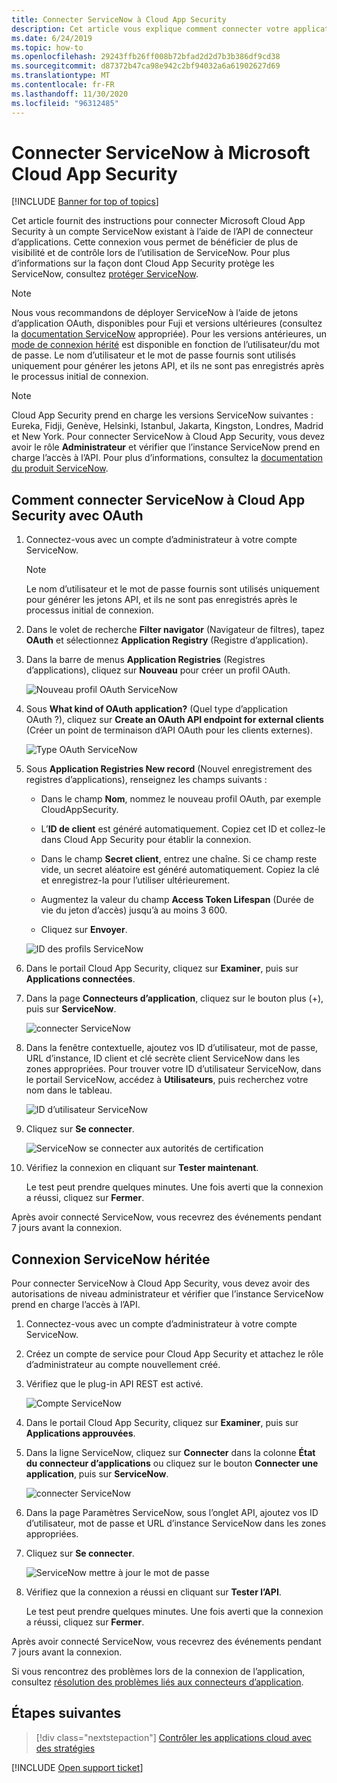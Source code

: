 ```yaml
---
title: Connecter ServiceNow à Cloud App Security
description: Cet article vous explique comment connecter votre application ServiceNow à Cloud App Security à l’aide du connecteur d’API, afin de bénéficier de plus de visibilité et de contrôle lors de l’utilisation.
ms.date: 6/24/2019
ms.topic: how-to
ms.openlocfilehash: 29243ffb26ff008b72bfad2d2d7b3b386df9cd38
ms.sourcegitcommit: d87372b47ca98e942c2bf94032a6a61902627d69
ms.translationtype: MT
ms.contentlocale: fr-FR
ms.lasthandoff: 11/30/2020
ms.locfileid: "96312485"
---
```

# <a name="connect-servicenow-to-microsoft-cloud-app-security"></a>Connecter ServiceNow à Microsoft Cloud App Security

[!INCLUDE [Banner for top of topics](includes/banner.md)]

Cet article fournit des instructions pour connecter Microsoft Cloud App Security à un compte ServiceNow existant à l’aide de l’API de connecteur d’applications. Cette connexion vous permet de bénéficier de plus de visibilité et de contrôle lors de l’utilisation de ServiceNow. Pour plus d’informations sur la façon dont Cloud App Security protège les ServiceNow, consultez [protéger ServiceNow](protect-servicenow.md).

> [!NOTE]
> Nous vous recommandons de déployer ServiceNow à l’aide de jetons d’application OAuth, disponibles pour Fuji et versions ultérieures (consultez la [documentation ServiceNow](https://wiki.servicenow.com/index.php?title=OAuth_Applications#gsc.tab=0) appropriée).
> Pour les versions antérieures, un [mode de connexion hérité](#legacy-servicenow-connection) est disponible en fonction de l’utilisateur/du mot de passe. Le nom d’utilisateur et le mot de passe fournis sont utilisés uniquement pour générer les jetons API, et ils ne sont pas enregistrés après le processus initial de connexion.

> [!NOTE]
> Cloud App Security prend en charge les versions ServiceNow suivantes : Eureka, Fidji, Genève, Helsinki, Istanbul, Jakarta, Kingston, Londres, Madrid et New York. Pour connecter ServiceNow à Cloud App Security, vous devez avoir le rôle **Administrateur** et vérifier que l’instance ServiceNow prend en charge l’accès à l’API. Pour plus d’informations, consultez la [documentation du produit ServiceNow](https://wiki.servicenow.com/index.php?title=Base_System_Roles#gsc.tab=0).

## <a name="how-to-connect-servicenow-to-cloud-app-security-using-oauth"></a>Comment connecter ServiceNow à Cloud App Security avec OAuth

1. Connectez-vous avec un compte d’administrateur à votre compte ServiceNow.

    > [!NOTE]
    > Le nom d’utilisateur et le mot de passe fournis sont utilisés uniquement pour générer les jetons API, et ils ne sont pas enregistrés après le processus initial de connexion.

2. Dans le volet de recherche **Filter navigator** (Navigateur de filtres), tapez **OAuth** et sélectionnez **Application Registry** (Registre d’application).

3. Dans la barre de menus **Application Registries** (Registres d’applications), cliquez sur **Nouveau** pour créer un profil OAuth.

    ![Nouveau profil OAuth ServiceNow](media/servicenow-app-registry.png)

4. Sous **What kind of OAuth application?** (Quel type d’application OAuth ?), cliquez sur **Create an OAuth API endpoint for external clients** (Créer un point de terminaison d’API OAuth pour les clients externes).

    ![Type OAuth ServiceNow](media/servicenow-oauth-app-type.png)

5. Sous **Application Registries New record** (Nouvel enregistrement des registres d’applications), renseignez les champs suivants :

    - Dans le champ **Nom**, nommez le nouveau profil OAuth, par exemple CloudAppSecurity.

    - L’**ID de client** est généré automatiquement. Copiez cet ID et collez-le dans Cloud App Security pour établir la connexion.

    - Dans le champ **Secret client**, entrez une chaîne. Si ce champ reste vide, un secret aléatoire est généré automatiquement. Copiez la clé et enregistrez-la pour l’utiliser ultérieurement.

    - Augmentez la valeur du champ **Access Token Lifespan** (Durée de vie du jeton d’accès) jusqu’à au moins 3 600.

    - Cliquez sur **Envoyer**.

    ![ID des profils ServiceNow](media/servicenow-profile-ids.png)

6. Dans le portail Cloud App Security, cliquez sur **Examiner**, puis sur **Applications connectées**.

7. Dans la page **Connecteurs d’application**, cliquez sur le bouton plus (+), puis sur **ServiceNow**.

    ![connecter ServiceNow](media/connect-servicenow.png "connecter ServiceNow")

8. Dans la fenêtre contextuelle, ajoutez vos ID d’utilisateur, mot de passe, URL d’instance, ID client et clé secrète client ServiceNow dans les zones appropriées. Pour trouver votre ID d’utilisateur ServiceNow, dans le portail ServiceNow, accédez à **Utilisateurs**, puis recherchez votre nom dans le tableau.

    ![ID d’utilisateur ServiceNow](media/servicenow-userid.png)

9. Cliquez sur **Se connecter**.

    ![ServiceNow se connecter aux autorités de certification](media/servicenow-portal-connect.png "ServiceNow se connecter dans le portail")

10. Vérifiez la connexion en cliquant sur **Tester maintenant**.

    Le test peut prendre quelques minutes. Une fois averti que la connexion a réussi, cliquez sur **Fermer**.

Après avoir connecté ServiceNow, vous recevrez des événements pendant 7 jours avant la connexion.

## <a name="legacy-servicenow-connection"></a>Connexion ServiceNow héritée

Pour connecter ServiceNow à Cloud App Security, vous devez avoir des autorisations de niveau administrateur et vérifier que l’instance ServiceNow prend en charge l’accès à l’API.

1. Connectez-vous avec un compte d’administrateur à votre compte ServiceNow.

2. Créez un compte de service pour Cloud App Security et attachez le rôle d’administrateur au compte nouvellement créé.

3. Vérifiez que le plug-in API REST est activé.

    ![Compte ServiceNow](media/servicenow-account.png "Compte ServiceNow")

4. Dans le portail Cloud App Security, cliquez sur **Examiner**, puis sur **Applications approuvées**.

5. Dans la ligne ServiceNow, cliquez sur **Connecter** dans la colonne **État du connecteur d’applications** ou cliquez sur le bouton **Connecter une application**, puis sur **ServiceNow**.

   ![connecter ServiceNow](media/connect-servicenow.png "connecter ServiceNow")

6. Dans la page Paramètres ServiceNow, sous l’onglet API, ajoutez vos ID d’utilisateur, mot de passe et URL d’instance ServiceNow dans les zones appropriées.

7. Cliquez sur **Se connecter**.

    ![ServiceNow mettre à jour le mot de passe](media/servicenow-update-password.png "ServiceNow mettre à jour le mot de passe")

8. Vérifiez que la connexion a réussi en cliquant sur **Tester l’API**.

    Le test peut prendre quelques minutes. Une fois averti que la connexion a réussi, cliquez sur **Fermer**.

Après avoir connecté ServiceNow, vous recevrez des événements pendant 7 jours avant la connexion.

Si vous rencontrez des problèmes lors de la connexion de l’application, consultez [résolution des problèmes liés aux connecteurs d’application](troubleshooting-api-connectors-using-error-messages.md).

## <a name="next-steps"></a>Étapes suivantes

> [!div class="nextstepaction"]
> [Contrôler les applications cloud avec des stratégies](control-cloud-apps-with-policies.md)

[!INCLUDE [Open support ticket](includes/support.md)]
